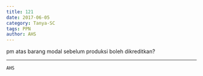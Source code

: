 ```yaml
---
title: 121
date: 2017-06-05
category: Tanya-SC
tags: PPN
author: AHS
---
```


pm atas barang modal sebelum produksi boleh dikreditkan?

---



`AHS`
